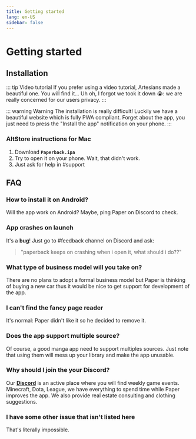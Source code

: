 ```yaml
---
title: Getting started
lang: en-US
sidebar: false
---
```


# Getting started

## Installation

::: tip Video tutorial
 If you prefer using a video tutorial, Artesians made a beautiful one. You will find it... Uh oh, I forgot we took it down 😭: we are really concerned for our users privacy.
:::

::: warning Warning
  The installation is really difficult! Luckily we have a beautiful website which is fully PWA compliant. Forget about the app, you just need to press the "Install the app" notification on your phone. 
:::

### AltStore instructions for Mac
1. Download **`Paperback.ipa`**
1. Try to open it on your phone. Wait, that didn't work.
1. Just ask for help in #support

## FAQ

### How to install it on Android?
Will the app work on Android? Maybe, ping Paper on Discord to check.

### App crashes on launch
It's a **bug**! Just go to #feedback channel on Discord and ask:
> "paperback keeps on crashing when i open it, what should i do??"

### What type of business model will you take on?
There are no plans to adopt a formal business model but Paper is thinking of buying a new car thus it would be nice to get support for development of the app.

### I can't find the fancy page reader
It's normal: Paper didn't like it so he decided to remove it.

### Does the app support multiple source?
Of course, a good manga app need to support multiples sources. Just note that using them will mess up your library and make the app unusable.

### Why should I join the your Discord?
Our **[Discord](https://discord.gg/Ny83JV3)** is an active place where you will find weekly game events. Minecraft, Dota, League, we have everything to spend time while Paper improves the app. We also provide real estate consulting and clothing suggestions.

### I have some other issue that isn't listed here
That's literally impossible.
